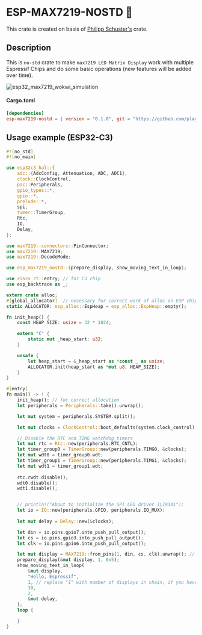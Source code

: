 # ESP-MAX7219-NOSTD :crab:

This crate is created on basis of [Philipp Schuster's](https://github.com/phip1611/max-7219-led-matrix-util) crate.

## Description
This is `no-std` crate to make `max7219 LED Matrix Display` work with multiple Espressif Chips and do some basic operations (new features will be added over time). 

![esp32_max7219_wokwi_simulation](https://user-images.githubusercontent.com/62840029/196229850-19edabe5-a914-4a90-b7ee-f3f2e8e5aa17.gif)


#### Cargo.toml
```toml
[dependencies]
esp-max7219-nostd = { version = "0.1.0", git = "https://github.com/playfulFence/esp-max7219-nostd" }
```

## Usage example (ESP32-C3)
```rust
#![no_std]
#![no_main]

use esp32c3_hal::{
    adc::{AdcConfig, Attenuation, ADC, ADC1},
    clock::ClockControl,
    pac::Peripherals,
    gpio_types::*,
    gpio::*,
    prelude::*,
    spi,
    timer::TimerGroup,
    Rtc,
    IO,
    Delay,
};

use max7219::connectors::PinConnector;
use max7219::MAX7219;
use max7219::DecodeMode;

use esp_max7219_nostd::{prepare_display, show_moving_text_in_loop};

use riscv_rt::entry; // for C3 chip
use esp_backtrace as _;

extern crate alloc;
#[global_allocator]  // necessary for correct work of alloc on ESP chips
static ALLOCATOR: esp_alloc::EspHeap = esp_alloc::EspHeap::empty();

fn init_heap() {
    const HEAP_SIZE: usize = 32 * 1024;

    extern "C" {
        static mut _heap_start: u32;
    }

    unsafe {
        let heap_start = &_heap_start as *const _ as usize;
        ALLOCATOR.init(heap_start as *mut u8, HEAP_SIZE);
    }
}

#[entry]
fn main() -> ! {
    init_heap(); // for correct allocation
    let peripherals = Peripherals::take().unwrap();

    let mut system = peripherals.SYSTEM.split();

    let mut clocks = ClockControl::boot_defaults(system.clock_control).freeze();

    // Disable the RTC and TIMG watchdog timers
    let mut rtc = Rtc::new(peripherals.RTC_CNTL);
    let timer_group0 = TimerGroup::new(peripherals.TIMG0, &clocks);
    let mut wdt0 = timer_group0.wdt;
    let timer_group1 = TimerGroup::new(peripherals.TIMG1, &clocks);
    let mut wdt1 = timer_group1.wdt;
    
    rtc.rwdt.disable();
    wdt0.disable();
    wdt1.disable();


    // println!("About to initialize the SPI LED driver ILI9341");
    let io = IO::new(peripherals.GPIO, peripherals.IO_MUX);
    
    let mut delay = Delay::new(&clocks);

    let din = io.pins.gpio7.into_push_pull_output();
    let cs = io.pins.gpio3.into_push_pull_output();
    let clk = io.pins.gpio6.into_push_pull_output();

    let mut display = MAX7219::from_pins(1, din, cs, clk).unwrap(); // replace "1" with number of displays in chain, if you have more
    prepare_display(&mut display, 1, 0x5);
    show_moving_text_in_loop(
        &mut display, 
        "Hello, Espressif",
        1, // replace "1" with number of displays in chain, if you have more
        30, 
        2, 
        &mut delay,
    );
    loop {

    }
}
```
